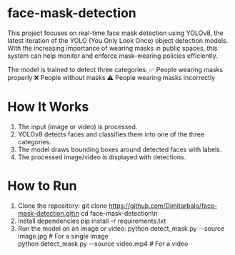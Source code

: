 # face-mask-detection

This project focuses on real-time face mask detection using YOLOv8, the latest iteration of the YOLO (You Only Look Once) object detection models. With the increasing importance of wearing masks in public spaces, this system can help monitor and enforce mask-wearing policies efficiently.

The model is trained to detect three categories:
✅ People wearing masks properly
❌ People without masks
⚠️ People wearing masks incorrectly

# How It Works
1. The input (image or video) is processed.
2. YOLOv8 detects faces and classifies them into one of the three categories.
3. The model draws bounding boxes around detected faces with labels.
4. The processed image/video is displayed with detections.

# How to Run
1. Clone the repository:
  git clone https://github.com/Dimitarbalo/face-mask-detection.git\n
  cd face-mask-detection\n
2. Install dependencies
   pip install -r requirements.txt
3. Run the model on an image or video:
   python detect_mask.py --source image.jpg  # For a single image  
   python detect_mask.py --source video.mp4  # For a video  



